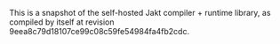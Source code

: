 This is a snapshot of the self-hosted Jakt compiler + runtime library, as compiled by itself at revision 9eea8c79d18107ce99c08c59fe54984fa4fb2cdc.
